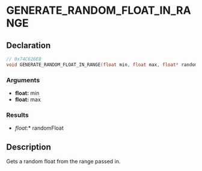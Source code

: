 # GENERATE_RANDOM_FLOAT_IN_RANGE

## Declaration
```cpp
// 0x74C626EB
void GENERATE_RANDOM_FLOAT_IN_RANGE(float min, float max, float* randomFloat);
```

### Arguments
- **float:** min
- **float:** max

### Results
- **float*:** randomFloat

## Description
Gets a random float from the range passed in.